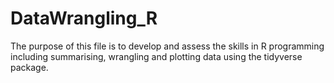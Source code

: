 # DataWrangling_R

The purpose of this file is to develop and assess the skills in R programming including summarising, wrangling and plotting data using the tidyverse package.
